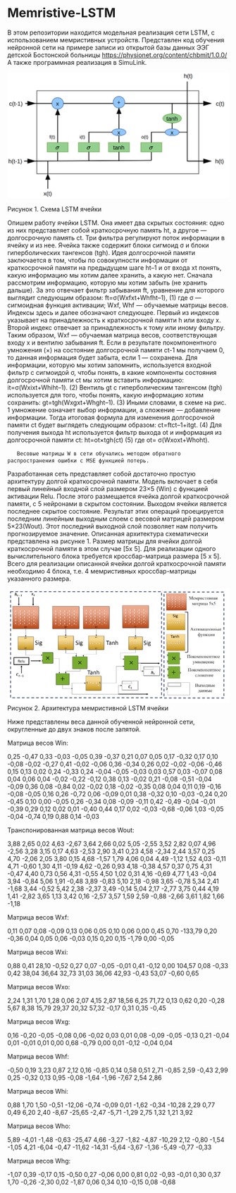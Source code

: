 # Memristive-LSTM

В этом репозитории находится модельная реализация сети LSTM, с использованием мемристивных устройств. Представлен код обучения нейронной сети на примере записи из открытой базы данных ЭЭГ детской Бостонской больницы https://physionet.org/content/chbmit/1.0.0/ 
А также программная реализация в SimuLink.


![alt text](LSTMCell.png)

Рисунок 1. Схема LSTM ячейки

Опишем работу ячейки LSTM. Она имеет два скрытых состояния: одно из них представляет собой краткосрочную память ht, а другое — долгосрочную память ct. Три фильтра регулируют поток информации в ячейку и из нее. Ячейка также содержит блоки сигмоид σ и блоки гиперболических тангенсов (tgh). 
Идея долгосрочной памяти заключается в том, чтобы по совокупности информации от краткосрочной памяти на предыдущем шаге ht–1 и от входа xt понять, какую информацию мы хотим далее хранить, а какую нет. 
Сначала рассмотрим информацию, которую мы хотим забыть (не хранить дальше). За это отвечает фильтр забывания ft, уравнение для которого выглядит следующим образом: 
ft=σ(Wxfxt+Whfht–1),                     (1)
где σ — сигмоидная функция активации; Wxf, Whf — обучаемые матрицы весов.
Индексы здесь и далее обозначают следующее. Первый из индексов указывает на принадлежность к краткосрочной памяти h или входу x. Второй индекс отвечает за принадлежность к тому или иному фильтру. Таким образом, Wxf — обучаемая матрица весов, соответствующая входу x и вентилю забывания ft. 
Если в результате покомпонентного умножения (×) на состояние долго­срочной памяти ct-1 мы получаем 0, то данная информация будет забыта, если 1 — сохранена. 
Для информации, которую мы хотим запомнить, используется входной фильтр с сигмоидой σ, чтобы понять, в какие компоненты состояния долгосрочной памяти ct мы хотим вставить информацию:
it=σ(Wxixt+Whiht–1).                         (2)
Вентиль gt с гиперболическим тангенсом (tgh) используется для того, чтобы понять, какую информацию хотим сохранить:
gt=tgh(Wxgxt+Whght–1).                 (3)
Иными словами, в схеме на рис. 1 умножение означает выбор информации, а сложение — добавление информации. Тогда итоговая формула для изменения долгосрочной памяти ct будет выглядеть следующим образом:
ct=ftct–1+itgt.                             (4)
Для получения выхода ht используется фильтр выхода ot и информация из долгосрочной памяти ct:
ht=ot×tgh(ct)                            (5)
где ot= σ(Wxoxt+Whoht).

       Весовые матрицы W в сети обучались методом обратного распространения ошибки с MSE функцией потерь.


Разработанная сеть представляет собой достаточно простую архитектуру долгой краткосрочной памяти. Модель включает в себя первый линейный входной слой размером 23×5 (Win) с функцией активации Relu. После этого размещается ячейка долгой краткосрочной памяти, с 5 нейронами в скрытом состоянии. Выходом ячейки является последнее скрытое состояние. Результат этих операций проецируется последним линейным выходным слоем с весовой матрицей размером 5×23(Wout). Этот последний выходной слой позволяет нам получить прогнозируемое значение. Описанная архитектура схематически представлена на рисунке 1. Размер матрицы для ячейки долгой краткосрочной памяти в этом случае [5x 5].
Для реализации одного вычислительного блока требуется кроссбар-матрица размера [5 x 5]. Всего для реализации описанной ячейки долгой краткосрочной памяти необходимо 4 блока, т.е. 4 мемристивных кроссбар-матрицы указанного размера.


![alt text](Scheme.png)
Рисунок 2. Архитектура мемристивной LSTM ячейки


Ниже представлены веса данной обученной нейронной сети, округленные до двух знаков после запятой.


Матрица весов Win:

0,25
-0,47
0,33
-0,03
-0,05
0,39
-0,37
0,21
0,07
0,05
0,17
-0,32
0,17
0,10
-0,08
-0,02
-0,27
0,41
-0,02
-0,06
0,36
-0,34
0,26
0,02
-0,02
-0,06
-0,46
0,15
0,13
0,02
0,24
-0,33
0,24
-0,04
-0,05
-0,03
0,03
0,57
0,03
-0,07
0,08
0,04
0,06
0,04
-0,02
-0,22
-0,12
0,38
0,13
-0,02
0,21
-0,08
-0,51
-0,04
-0,09
0,36
0,08
-0,84
0,02
-0,02
0,18
-0,02
-0,35
0,08
0,04
0,11
0,19
-0,16
-0,08
-0,05
0,16
0,26
-0,72
0,06
-0,09
0,01
0,38
-0,32
0,10
-0,03
-0,24
0,20
-0,45
0,10
0,00
-0,05
0,26
-0,34
0,08
-0,09
-0,11
0,42
-0,49
-0,04
-0,01
-0,39
0,29
0,12
0,02
0,01
-0,40
0,44
0,17
0,02
-0,03
-0,68
-0,06
1,03
-0,05
-0,04
-0,74
0,19
0,88
0,14
-0,03



Транспонированная матрица весов Wout:

3,88
2,65
0,02
4,63
-2,67
3,64
2,66
0,02
5,05
-2,55
3,52
2,82
0,07
4,96
-2,56
3,28
3,15
0,17
4,63
-2,53
2,90
3,41
0,23
4,58
-2,34
2,44
3,57
0,25
4,70
-2,06
2,05
3,80
0,15
4,68
-1,57
1,79
4,06
0,04
4,49
-1,12
1,52
4,03
-0,11
4,71
-0,60
1,30
4,11
-0,19
4,62
-0,26
0,93
4,18
-0,38
4,57
0,37
0,75
4,31
-0,47
4,40
0,73
0,56
4,31
-0,55
4,50
1,02
0,31
4,16
-0,69
4,77
1,43
-0,04
3,94
-0,84
5,06
1,91
-0,48
3,89
-0,83
5,10
2,18
-0,98
3,65
-0,78
5,34
2,41
-1,68
3,44
-0,52
5,42
2,38
-2,37
3,49
-0,14
5,04
2,17
-2,77
3,75
0,44
4,19
1,41
-2,82
3,65
1,13
3,42
0,16
-2,57
3,57
1,59
2,59
-0,88
-2,66
3,61
1,82
1,66
-1,18


Матрица весов Wxf:

0,11
0,07
0,08
-0,09
0,13
0,06
0,05
0,10
0,06
0,00
0,45
0,70
-133,79
0,20
-0,36
0,04
0,05
0,06
-0,03
0,15
0,20
0,15
-1,79
0,00
-0,05



Матрица весов Wxi:

0,88
0,41
28,10
-0,52
0,27
0,07
-0,05
-0,01
0,41
-0,12
0,00
104,57
0,08
-0,33
0,42
38,04
36,64
32,73
31,03
36,06
42,93
-0,43
53,07
-0,60
0,65



Матрица весов Wxo:

2,24
1,31
1,70
1,28
0,06
2,07
4,15
2,87
18,56
6,25
71,72
0,13
0,62
0,20
-0,28
5,67
8,38
15,79
29,37
20,32
57,32
-0,17
0,31
0,35
-0,45



Матрица весов Wxg:

0,16
-0,20
-0,05
-0,08
0,06
-0,02
0,03
0,01
0,08
-0,09
-0,05
-0,13
0,21
-0,04
0,01
-0,01
0,01
0,00
0,68
-0,79
0,00
0,01
-0,12
-0,04
0,04



Матрица весов Whf:

-0,50
0,19
3,23
0,87
2,12
0,16
-0,85
0,14
0,58
0,51
2,71
-0,85
2,59
-0,43
2,99
0,25
-0,32
0,13
0,95
-0,08
-1,64
-1,96
-7,67
2,54
2,86



Матрица весов Whi:

0,88
1,70
1,50
-0,51
-12,06
-0,74
-0,09
0,01
-1,62
-0,34
-10,28
2,29
0,77
0,49
6,20
2,40
-8,67
-25,65
-2,47
-5,71
-1,29
2,75
1,32
1,21
3,92



Матрица весов Who:

5,89
-4,01
-1,48
-0,63
-25,47
4,66
-3,27
-1,82
-4,87
-10,29
2,12
-0,80
-1,54
-1,05
4,21
-6,04
-0,47
-11,62
-14,31
-5,64
-3,67
-1,36
-5,49
-0,77
-0,33



Матрица весов Whg:

-1,07
0,39
-0,17
0,15
-0,50
0,27
-0,06
0,00
0,81
0,02
-0,93
-0,01
0,30
0,37
1,70
-0,26
-2,30
0,02
-1,87
0,06
0,34
0,10
-0,15
0,08
-0,68

